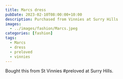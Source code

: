 ```yaml
---
title: Marcs dress
pubDate: 2023-02-10T08:00:00+10:00
description: Purchased from Vinnies at Surry Hills
images:
  - ../images/fashion/Marcs.jpeg
categories: [fashion]
tags:
  - Marcs
  - dress
  - preloved
  - vinnies
---
```


Bought this from St Vinnies #preloved at Surry Hills.
